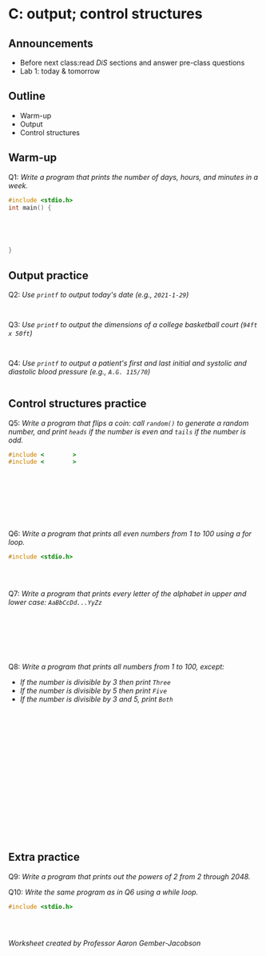 # C: output; control structures

## Announcements
* Before next class:read _DiS_ sections and answer pre-class questions
* Lab 1: today & tomorrow

## Outline
* Warm-up
* Output
* Control structures

## Warm-up

Q1: _Write a program that prints the number of days, hours, and minutes in a week._

```C
#include <stdio.h>
int main() {
    




}
```

## Output practice

Q2: _Use `printf` to output today's date (e.g., `2021-1-29`)_
```C
   
```

Q3: _Use `printf` to output the dimensions of a college basketball court (`94ft x 50ft`)_
```C
     

```

Q4: _Use `printf` to output a patient's first and last initial and systolic and diastolic blood pressure (e.g., `A.G. 115/70`)_
```C

```
<div style="page-break-after: always;"></div> 


## Control structures practice


Q5: _Write a program that flips a coin: call `random()` to generate a random number, and print `heads` if the number is even and `tails` if the number is odd._ 

```C
#include <        >
#include <        >
    









```

Q6: _Write a program that prints all even numbers from 1 to 100 using a for loop._

```C
#include <stdio.h>
    




```

Q7: _Write a program that prints every letter of the alphabet in upper and lower case: `AaBbCcDd...YyZz`_
```C








```

<div style="page-break-after: always;"></div> 


Q8: _Write a program that prints all numbers from 1 to 100, except:_
* _If the number is divisible by 3 then print `Three`_
* _If the number is divisible by 5 then print `Five`_
* _If the number is divisible by 3 and 5, print `Both`_

```C




















```



## Extra practice

Q9: _Write a program that prints out the powers of 2 from 2 through 2048._


Q10: _Write the same program as in Q6 using a while loop._

```C
#include <stdio.h>
    




```

_Worksheet created by Professor Aaron Gember-Jacobson_
